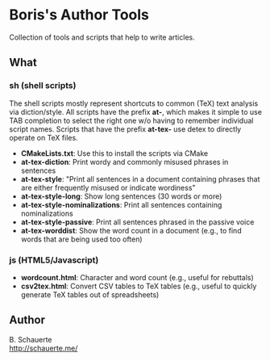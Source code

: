 # Boris's Author Tools

Collection of tools and scripts that help to write articles.

## What

### sh (shell scripts)

The shell scripts mostly represent shortcuts to common (TeX) text analysis via diction/style.
All scripts have the prefix **at-**, which makes it simple to use TAB completion to select the right one w/o having to remember individual script names.
Scripts that have the prefix **at-tex-** use detex to directly operate on TeX files.

* **CMakeLists.txt**: Use this to install the scripts via CMake
* **at-tex-diction**: Print wordy and commonly misused phrases in sentences
* **at-tex-style**: "Print all sentences in a document containing phrases that are either frequently misused or indicate wordiness"
* **at-tex-style-long**: Show long sentences (30 words or more)
* **at-tex-style-nominalizations**: Print all sentences containing nominalizations
* **at-tex-style-passive**: Print all sentences phrased in the passive voice
* **at-tex-worddist**: Show the word count in a document (e.g., to find words that are being used too often)

### js (HTML5/Javascript)

* **wordcount.html**: Character and word count (e.g., useful for rebuttals)
* **csv2tex.html**: Convert CSV tables to TeX tables (e.g., useful to quickly generate TeX tables out of spreadsheets)

## Author

B. Schauerte  
http://schauerte.me/
